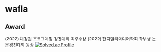 # wafla
## Award
(2022) 대경권 프로그래밍 경진대회 최우수상
(2022) 한국멀티미디어학회 학부생 논문경진대회 동상
[![Solved.ac Profile](http://mazassumnida.wtf/api/v2/generate_badge?boj=jjangguzi)](https://solved.ac/jjangguzi/)
